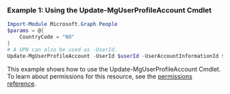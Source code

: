 ### Example 1: Using the Update-MgUserProfileAccount Cmdlet
```powershell
Import-Module Microsoft.Graph.People
$params = @{
	CountryCode = "NO"
}
# A UPN can also be used as -UserId.
Update-MgUserProfileAccount -UserId $userId -UserAccountInformationId $userAccountInformationId -BodyParameter $params
```
This example shows how to use the Update-MgUserProfileAccount Cmdlet.
To learn about permissions for this resource, see the [permissions reference](/graph/permissions-reference).
